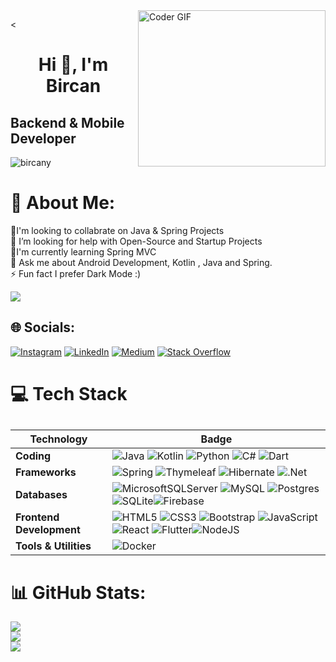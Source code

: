 <img alt="Coder GIF" align="right" height=250 width=300 src="http://raw.githubusercontent.com/TheDudeThatCode/TheDudeThatCode/master/Assets/Developer.gif" />

<<h1 align="center"><strong>Hi 👋, I'm Bircan</strong></h1>
<h2 align="left"><strong>Backend & Mobile Developer</strong></h2>

<p align="left"> <img src="https://komarev.com/ghpvc/?username=bircany&label=Profile%20views&color=0e75b6&style=flat" alt="bircany" /> </p>





# 💫 About Me:
👯I'm looking to collabrate on Java & Spring Projects<br>🤝 I’m looking for help with Open-Source  and Startup Projects<br>🌱I'm currently learning Spring MVC<br>💬 Ask me about Android Development, Kotlin , Java and Spring.<br>⚡ Fun fact I prefer Dark Mode :)

[![](https://visitcount.itsvg.in/api?id=bircany&icon=5&color=3)](https://visitcount.itsvg.in)

## 🌐 Socials:
[![Instagram](https://img.shields.io/badge/Instagram-%23E4405F.svg?logo=Instagram&logoColor=white)](https://instagram.com/https://www.instagram.com/bircnnyilmz/) [![LinkedIn](https://img.shields.io/badge/LinkedIn-%230077B5.svg?logo=linkedin&logoColor=white)](https://linkedin.com/in/linkedin.com/bircany) [![Medium](https://img.shields.io/badge/Medium-12100E?logo=medium&logoColor=white)](https://medium.com/@https://medium.com/@bircany) [![Stack Overflow](https://img.shields.io/badge/-Stackoverflow-FE7A16?logo=stack-overflow&logoColor=white)](https://stackoverflow.com/users/bircany) 


# 💻 Tech Stack

## 
| Technology       | Badge                                                                                       |
|------------------|---------------------------------------------------------------------------------------------|
| **Coding**               | ![Java](https://img.shields.io/badge/java-%23ED8B00.svg?style=for-the-badge&logo=openjdk&logoColor=white)  ![Kotlin](https://img.shields.io/badge/kotlin-%237F52FF.svg?style=for-the-badge&logo=kotlin&logoColor=white)   ![Python](https://img.shields.io/badge/python-3670A0?style=for-the-badge&logo=python&logoColor=ffdd54)  ![C#](https://img.shields.io/badge/c%23-%23239120.svg?style=for-the-badge&logo=csharp&logoColor=white)  ![Dart](https://img.shields.io/badge/dart-%230175C2.svg?style=for-the-badge&logo=dart&logoColor=white) |
| **Frameworks**             | ![Spring](https://img.shields.io/badge/spring-%236DB33F.svg?style=for-the-badge&logo=spring&logoColor=white) ![Thymeleaf](https://img.shields.io/badge/Thymeleaf-%23005C0F.svg?style=for-the-badge&logo=Thymeleaf&logoColor=white) ![Hibernate](https://img.shields.io/badge/Hibernate-59666C?style=for-the-badge&logo=Hibernate&logoColor=white) ![.Net](https://img.shields.io/badge/.NET-5C2D91?style=for-the-badge&logo=.net&logoColor=white) |
| **Databases** | ![MicrosoftSQLServer](https://img.shields.io/badge/Microsoft%20SQL%20Server-CC2927?style=for-the-badge&logo=microsoft%20sql%20server&logoColor=white) ![MySQL](https://img.shields.io/badge/mysql-4479A1.svg?style=for-the-badge&logo=mysql&logoColor=white) ![Postgres](https://img.shields.io/badge/postgres-%23316192.svg?style=for-the-badge&logo=postgresql&logoColor=white) ![SQLite](https://img.shields.io/badge/sqlite-%2307405e.svg?style=for-the-badge&logo=sqlite&logoColor=white)![Firebase](https://img.shields.io/badge/firebase-%23039BE5.svg?style=for-the-badge&logo=firebase&logoColor=white)
| **Frontend Development**              | ![HTML5](https://img.shields.io/badge/html5-%23E34F26.svg?style=for-the-badge&logo=html5&logoColor=white)  ![CSS3](https://img.shields.io/badge/css3-%231572B6.svg?style=for-the-badge&logo=css3&logoColor=white)  ![Bootstrap](https://img.shields.io/badge/bootstrap-%238511FA.svg?style=for-the-badge&logo=bootstrap&logoColor=white) ![JavaScript](https://img.shields.io/badge/javascript-%23323330.svg?style=for-the-badge&logo=javascript&logoColor=%23F7DF1E) ![React](https://img.shields.io/badge/react-%2320232a.svg?style=for-the-badge&logo=react&logoColor=%2361DAFB) ![Flutter](https://img.shields.io/badge/Flutter-%2302569B.svg?style=for-the-badge&logo=Flutter&logoColor=white)![NodeJS](https://img.shields.io/badge/node.js-6DA55F?style=for-the-badge&logo=node.js&logoColor=white)
| **Tools & Utilities**             | ![Docker](https://img.shields.io/badge/docker-%230db7ed.svg?style=for-the-badge&logo=docker&logoColor=white) |

# 📊 GitHub Stats:
![](https://github-readme-stats.vercel.app/api?username=bircany&theme=jolly&hide_border=false&include_all_commits=true&count_private=true)<br/>
![](https://github-readme-streak-stats.herokuapp.com/?user=bircany&theme=jolly&hide_border=false)<br/>
![](https://github-readme-stats.vercel.app/api/top-langs/?username=bircany&theme=jolly&hide_border=false&include_all_commits=true&count_private=true&layout=compact)



